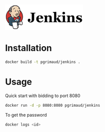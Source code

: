 <a href="https://jenkins-ci.org/" target="_blank">
<img src="https://raw.githubusercontent.com/pascalgrimaud/docker/master/jenkins/jenkins.png" width="50%" height="50%"/>
</a>

# Installation
```bash
docker build -t pgrimaud/jenkins .
```
# Usage

Quick start with bidding to port 8080
```bash
docker run -d -p 8080:8080 pgrimaud/jenkins
```

To get the password
```bash
docker logs <id>
```

